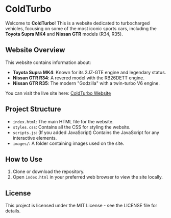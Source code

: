 # ColdTurbo

Welcome to **ColdTurbo**! This is a website dedicated to turbocharged vehicles, focusing on some of the most iconic sports cars, including the **Toyota Supra MK4** and **Nissan GTR** models (R34, R35).

## Website Overview

This website contains information about:
- **Toyota Supra MK4**: Known for its 2JZ-GTE engine and legendary status.
- **Nissan GTR R34**: A revered model with the RB26DETT engine.
- **Nissan GTR R35**: The modern "Godzilla" with a twin-turbo V6 engine.

You can visit the live site here: [ColdTurbo Website](https://yourusername.github.io/coldturbo/)

## Project Structure

- `index.html`: The main HTML file for the website.
- `styles.css`: Contains all the CSS for styling the website.
- `scripts.js`: (If you added JavaScript) Contains the JavaScript for any interactive elements.
- `images/`: A folder containing images used on the site.

## How to Use

1. Clone or download the repository.
2. Open `index.html` in your preferred web browser to view the site locally.

## License

This project is licensed under the MIT License - see the LICENSE file for details.
